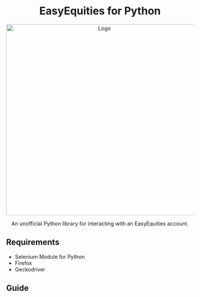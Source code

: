 <h1 align="center">EasyEquities for Python</h1>

<p align="center">
  <img width="512" src="https://github.com/lohanjs/images/blob/main/EasyEquities.png?raw=true" alt="Logo">
</p>

<p align="center">An unofficial Python library for interacting with an EasyEquities account.</p>

## Requirements
- Selenium Module for Python
- Firefox
- Geckodriver

## Guide
